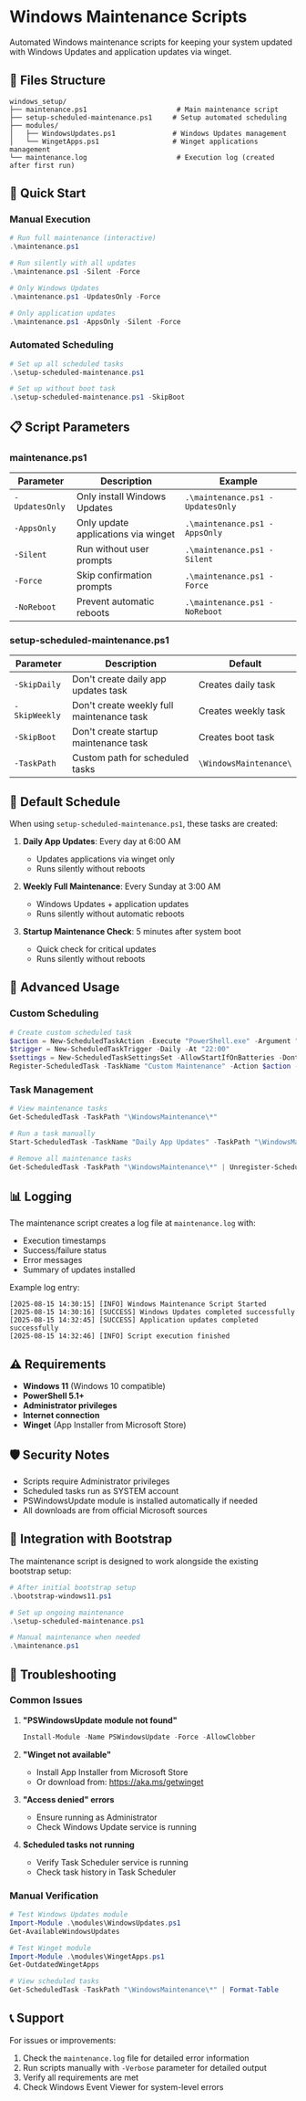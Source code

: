 # Windows Maintenance Scripts

Automated Windows maintenance scripts for keeping your system updated with Windows Updates and application updates via winget.

## 📁 Files Structure

```
windows_setup/
├── maintenance.ps1                      # Main maintenance script
├── setup-scheduled-maintenance.ps1     # Setup automated scheduling
├── modules/
│   ├── WindowsUpdates.ps1              # Windows Updates management
│   └── WingetApps.ps1                  # Winget applications management
└── maintenance.log                      # Execution log (created after first run)
```

## 🚀 Quick Start

### Manual Execution

```powershell
# Run full maintenance (interactive)
.\maintenance.ps1

# Run silently with all updates
.\maintenance.ps1 -Silent -Force

# Only Windows Updates
.\maintenance.ps1 -UpdatesOnly -Force

# Only application updates
.\maintenance.ps1 -AppsOnly -Silent -Force
```

### Automated Scheduling

```powershell
# Set up all scheduled tasks
.\setup-scheduled-maintenance.ps1

# Set up without boot task
.\setup-scheduled-maintenance.ps1 -SkipBoot
```

## 📋 Script Parameters

### maintenance.ps1

| Parameter | Description | Example |
|-----------|-------------|---------|
| `-UpdatesOnly` | Only install Windows Updates | `.\maintenance.ps1 -UpdatesOnly` |
| `-AppsOnly` | Only update applications via winget | `.\maintenance.ps1 -AppsOnly` |
| `-Silent` | Run without user prompts | `.\maintenance.ps1 -Silent` |
| `-Force` | Skip confirmation prompts | `.\maintenance.ps1 -Force` |
| `-NoReboot` | Prevent automatic reboots | `.\maintenance.ps1 -NoReboot` |

### setup-scheduled-maintenance.ps1

| Parameter | Description | Default |
|-----------|-------------|---------|
| `-SkipDaily` | Don't create daily app updates task | Creates daily task |
| `-SkipWeekly` | Don't create weekly full maintenance task | Creates weekly task |
| `-SkipBoot` | Don't create startup maintenance task | Creates boot task |
| `-TaskPath` | Custom path for scheduled tasks | `\WindowsMaintenance\` |

## 📅 Default Schedule

When using `setup-scheduled-maintenance.ps1`, these tasks are created:

1. **Daily App Updates**: Every day at 6:00 AM
   - Updates applications via winget only
   - Runs silently without reboots

2. **Weekly Full Maintenance**: Every Sunday at 3:00 AM
   - Windows Updates + application updates
   - Runs silently without automatic reboots

3. **Startup Maintenance Check**: 5 minutes after system boot
   - Quick check for critical updates
   - Runs silently without reboots

## 🔧 Advanced Usage

### Custom Scheduling

```powershell
# Create custom scheduled task
$action = New-ScheduledTaskAction -Execute "PowerShell.exe" -Argument "-ExecutionPolicy Bypass -WindowStyle Hidden -File `"C:\path\to\maintenance.ps1`" -Silent -Force"
$trigger = New-ScheduledTaskTrigger -Daily -At "22:00"
$settings = New-ScheduledTaskSettingsSet -AllowStartIfOnBatteries -DontStopIfGoingOnBatteries
Register-ScheduledTask -TaskName "Custom Maintenance" -Action $action -Trigger $trigger -Settings $settings -RunLevel Highest
```

### Task Management

```powershell
# View maintenance tasks
Get-ScheduledTask -TaskPath "\WindowsMaintenance\*"

# Run a task manually
Start-ScheduledTask -TaskName "Daily App Updates" -TaskPath "\WindowsMaintenance\"

# Remove all maintenance tasks
Get-ScheduledTask -TaskPath "\WindowsMaintenance\*" | Unregister-ScheduledTask -Confirm:$false
```

## 📊 Logging

The maintenance script creates a log file at `maintenance.log` with:
- Execution timestamps
- Success/failure status
- Error messages
- Summary of updates installed

Example log entry:
```
[2025-08-15 14:30:15] [INFO] Windows Maintenance Script Started
[2025-08-15 14:30:16] [SUCCESS] Windows Updates completed successfully
[2025-08-15 14:32:45] [SUCCESS] Application updates completed successfully
[2025-08-15 14:32:46] [INFO] Script execution finished
```

## ⚠️ Requirements

- **Windows 11** (Windows 10 compatible)
- **PowerShell 5.1+**
- **Administrator privileges**
- **Internet connection**
- **Winget** (App Installer from Microsoft Store)

## 🛡️ Security Notes

- Scripts require Administrator privileges
- Scheduled tasks run as SYSTEM account
- PSWindowsUpdate module is installed automatically if needed
- All downloads are from official Microsoft sources

## 🔄 Integration with Bootstrap

The maintenance script is designed to work alongside the existing bootstrap setup:

```powershell
# After initial bootstrap setup
.\bootstrap-windows11.ps1

# Set up ongoing maintenance
.\setup-scheduled-maintenance.ps1

# Manual maintenance when needed
.\maintenance.ps1
```

## 🚨 Troubleshooting

### Common Issues

1. **"PSWindowsUpdate module not found"**
   ```powershell
   Install-Module -Name PSWindowsUpdate -Force -AllowClobber
   ```

2. **"Winget not available"**
   - Install App Installer from Microsoft Store
   - Or download from: https://aka.ms/getwinget

3. **"Access denied" errors**
   - Ensure running as Administrator
   - Check Windows Update service is running

4. **Scheduled tasks not running**
   - Verify Task Scheduler service is running
   - Check task history in Task Scheduler

### Manual Verification

```powershell
# Test Windows Updates module
Import-Module .\modules\WindowsUpdates.ps1
Get-AvailableWindowsUpdates

# Test Winget module
Import-Module .\modules\WingetApps.ps1
Get-OutdatedWingetApps

# View scheduled tasks
Get-ScheduledTask -TaskPath "\WindowsMaintenance\*" | Format-Table
```

## 📞 Support

For issues or improvements:
1. Check the `maintenance.log` file for detailed error information
2. Run scripts manually with `-Verbose` parameter for detailed output
3. Verify all requirements are met
4. Check Windows Event Viewer for system-level errors
